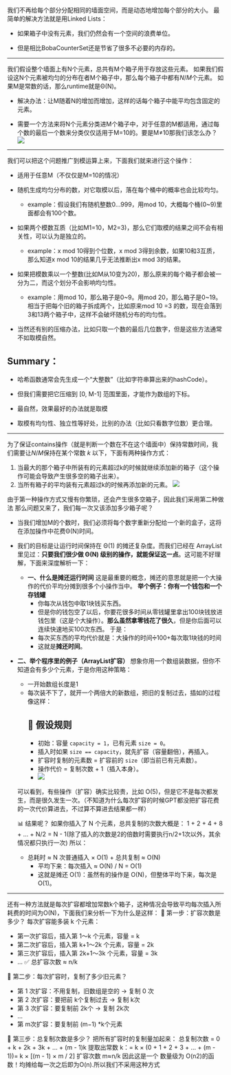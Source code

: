 我们不再给每个部分分配相同的墙面空间，而是动态地增加每个部分的大小。
最简单的解决方法就是用Linked Lists：

- 如果箱子中没有元素，我们仍然会有一个空间的浪费单位。

- 但是相比BobaCounterSet还是节省了很多不必要的内存的。

---


我们假设整个墙面上有N个元素，总共有M个箱子用于存放这些元素。
如果我们假设这N个元素被均匀的分布在者M个箱子中，那么每个箱子中都有$N/M$个元素。
如果M是常数的话，那么runtime就是Θ(N)。

- 解决办法：让M随着N的增加而增加，这样的话每个箱子中能平均包含固定的元素。

- 需要一个方法来将N个元素分类进M个箱子中，对于任意的M都适用，通过每个数的最后一个数来分类仅仅适用于M=10的。要是M≠10那我们该怎么办？
![](Pasted%20image%2020250918212926.png)

---


我们可以把这个问题推广到模运算上来，下面我们就来进行这个操作：
- 适用于任意M（不仅仅是M=10的情况）

- 随机生成均匀分布的数，对它取模以后，落在每个桶中的概率也会比较均匀。
  - example：假设我们有随机整数0...999，用mod 10，大概每个桶(0~9)里面都会有100个数。

- 如果两个模数互质（比如M1=10，M2=3)，那么它们取模的结果之间不会有相关性，可以认为是独立的。
  - example：x mod 10得到个位数，x mod 3得到余数，如果10和3互质，那么知道x mod 10的结果几乎无法推断出x mod 3的结果。

- 如果把模数乘以一个整数(比如M从10变为20)，那么原来的每个箱子都会被一分为二，而这个划分不会影响均匀性。
  - example：用mod 10，那么箱子是0~9。用mod 20，那么箱子是0~19。相当于把每个旧的箱子拆成两个，比如原来mod 10 =3 的数，现在会落到3和13两个箱子中，这样不会破坏随机分布的均匀性。

- 当然还有别的压缩办法，比如只取一个数的最后几位数字，但是这些方法通常不如取模自然。

## Summary：
- 哈希函数通常会先生成一个“大整数”（比如字符串算出来的hashCode）。

- 但我们需要把它压缩到 [0, M-1] 范围里面，才能作为数组的下标。

- 最自然，效果最好的办法就是取模

- 取模有均匀性、独立性等好处，比别的办法（比如只看数字位数）更合理。

---

为了保证contains操作（就是判断一个数在不在这个墙面中）保持常数时间，我们需要让$N/M$保持在某个常数 $k$ 以下，下面有两种操作方式：

1. 当最大的那个箱子中所装有的元素超过k的时候就继续添加新的箱子（这个操作可能会导致产生很多空的箱子出来）。
2. 当所有箱子的平均装有元素超过k的时候再添加新的元素。
![](Pasted%20image%2020250918215739.png)

由于第一种操作方式又慢有你繁琐，还会产生很多空箱子，因此我们采用第二种做法
那么问题又来了，我们每一次又该添加多少箱子呢？
- 当我们增加M的个数时，我们必须将每个数字重新分配给一个新的盒子，这将在添加操作中花费Θ(N)时间。
- 我们的目标是让运行时间保持在 Θ(1) 的摊还复杂度。而我们已经在 ArrayList 里见过：**只要我们很少做 Θ(N) 级别的操作，就能保证这一点**。这可能不好理解，下面来深度解析一下：
  - **一、什么是摊还运行时间**
   这是最重要的概念，摊还的意思就是把一个大操作的代价平均分摊到很多个小操作当中。
  **举个例子：你有一个钱包和一个存钱罐**
     - 你每次从钱包中取1块钱买东西。
     - 但是你的钱包空了以后，你要花很多时间从零钱罐里拿出100块钱放进钱包里（这是个大操作）。**那么虽然拿零钱花了很久**，但是你后面可以连续快速地买100次东西。
     于是：
     - 每次买东西的平均代价就是：大操作的时间➗100+每次取1块钱的时间
     - 这就是**摊还时间**。
 - **二、举个程序里的例子（ArrayList扩容）**
   想象你用一个数组装数据，但你不知道会有多少个元素，于是你用这种策略：
     - 一开始数组长度是1
     - 每次装不下了，就开一个两倍大的新数组，把旧的复制过去，插如的过程像这样：
       ## 📌 假设规则
        - 初始：容量 `capacity = 1`，已有元素 `size = 0`。
        - 插入时如果 `size == capacity`，就先扩容（容量翻倍），再插入。
        - 扩容时复制的元素数 = 扩容前的 `size`（即当前已有元素数）。
        - 操作代价 = 复制次数 + 1（插入本身）。
        - ![](Pasted%20image%2020250918224655.png)

     可以看到，有些操作（扩容）确实比较贵，比如 O(5)，但是它不是每次都发生，而是很久发生一次。（不知道为什么每次扩容的时候GPT都没把扩容花费的一次代价算进去，不过算不算进去结果都一样）

     📊 结果呢？
      如果你插入了 N 个元素，总共复制的次数大概是：
      1 + 2 + 4 + 8 + ... + N/2 = N - 1(除了插入的次数是2的倍数时需要执行n/2+1次以外，其余情况都只执行一次)
      所以：
      - 总耗时 ≈ N 次普通插入 × O(1) + 总共复制 ≈ O(N)
        - 平均下来：每次插入 ≈ O(N) / N = O(1)
        - 这就是摊还 O(1)：虽然有的操作是 O(N)，但整体平均下来，每次是 O(1)。

---

还有一种方法就是每次扩容都增加常数k个箱子，这种情况会导致平均每次插入所耗费的时间为O(N)，下面我们来分析一下为什么是这样：
🧮 第一步：扩容次数是多少？
每次扩容能多装 k 个元素：
- 第一次扩容后，插入第 1～k 个元素，容量 = k
- 第二次扩容后，插入第 k+1～2k 个元素，容量 = 2k
- 第三次扩容后，插入第 2k+1～3k 个元素，容量 = 3k
- ...
✅ 总扩容次数 ≈ n/k  

🧮 第二步：每次扩容时，复制了多少旧元素？
- 第 1 次扩容：不用复制，旧数组是空的 → 复制 0 次
- 第 2 次扩容：要把前 k个复制过去 → 复制 k次
- 第 3 次扩容：要复制前 2k个 → 复制 2k次
- ...
- 第 m次扩容：要复制前 (m−1) *k个元素

🧮 第三步：总复制次数是多少？
把所有扩容时的复制量加起来：
总复制次数 = 0 + k + 2k + 3k + ... + (m - 1)k
提取出常数 k：= k × (0 + 1 + 2 + 3 + ... + (m - 1))= k × [(m - 1) × m / 2]
扩容次数 m≈n/k
因此这是一个 数量级为 O(n2)的函数！均摊给每一次之后即为O(n).所以我们不采用这种方式

